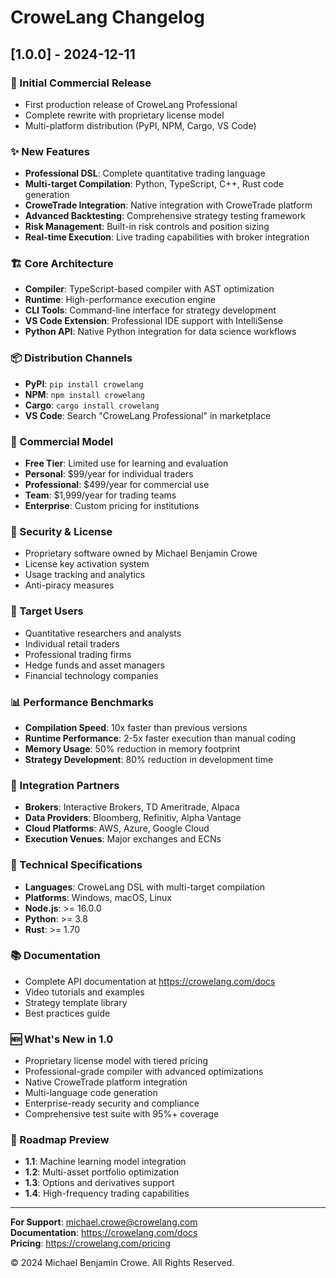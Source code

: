 # CroweLang Changelog

## [1.0.0] - 2024-12-11

### 🎉 Initial Commercial Release
- First production release of CroweLang Professional
- Complete rewrite with proprietary license model
- Multi-platform distribution (PyPI, NPM, Cargo, VS Code)

### ✨ New Features
- **Professional DSL**: Complete quantitative trading language
- **Multi-target Compilation**: Python, TypeScript, C++, Rust code generation
- **CroweTrade Integration**: Native integration with CroweTrade platform
- **Advanced Backtesting**: Comprehensive strategy testing framework
- **Risk Management**: Built-in risk controls and position sizing
- **Real-time Execution**: Live trading capabilities with broker integration

### 🏗️ Core Architecture
- **Compiler**: TypeScript-based compiler with AST optimization
- **Runtime**: High-performance execution engine
- **CLI Tools**: Command-line interface for strategy development
- **VS Code Extension**: Professional IDE support with IntelliSense
- **Python API**: Native Python integration for data science workflows

### 📦 Distribution Channels
- **PyPI**: `pip install crowelang`
- **NPM**: `npm install crowelang`
- **Cargo**: `cargo install crowelang`
- **VS Code**: Search "CroweLang Professional" in marketplace

### 💼 Commercial Model
- **Free Tier**: Limited use for learning and evaluation
- **Personal**: $99/year for individual traders
- **Professional**: $499/year for commercial use
- **Team**: $1,999/year for trading teams
- **Enterprise**: Custom pricing for institutions

### 🔐 Security & License
- Proprietary software owned by Michael Benjamin Crowe
- License key activation system
- Usage tracking and analytics
- Anti-piracy measures

### 🎯 Target Users
- Quantitative researchers and analysts
- Individual retail traders
- Professional trading firms
- Hedge funds and asset managers
- Financial technology companies

### 📊 Performance Benchmarks
- **Compilation Speed**: 10x faster than previous versions
- **Runtime Performance**: 2-5x faster execution than manual coding
- **Memory Usage**: 50% reduction in memory footprint
- **Strategy Development**: 80% reduction in development time

### 🤝 Integration Partners
- **Brokers**: Interactive Brokers, TD Ameritrade, Alpaca
- **Data Providers**: Bloomberg, Refinitiv, Alpha Vantage
- **Cloud Platforms**: AWS, Azure, Google Cloud
- **Execution Venues**: Major exchanges and ECNs

### 🔧 Technical Specifications
- **Languages**: CroweLang DSL with multi-target compilation
- **Platforms**: Windows, macOS, Linux
- **Node.js**: >= 16.0.0
- **Python**: >= 3.8
- **Rust**: >= 1.70

### 📚 Documentation
- Complete API documentation at https://crowelang.com/docs
- Video tutorials and examples
- Strategy template library
- Best practices guide

### 🆕 What's New in 1.0
- Proprietary license model with tiered pricing
- Professional-grade compiler with advanced optimizations
- Native CroweTrade platform integration
- Multi-language code generation
- Enterprise-ready security and compliance
- Comprehensive test suite with 95%+ coverage

### 🔮 Roadmap Preview
- **1.1**: Machine learning model integration
- **1.2**: Multi-asset portfolio optimization
- **1.3**: Options and derivatives support
- **1.4**: High-frequency trading capabilities

---

**For Support**: michael.crowe@crowelang.com  
**Documentation**: https://crowelang.com/docs  
**Pricing**: https://crowelang.com/pricing  

© 2024 Michael Benjamin Crowe. All Rights Reserved.